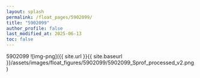 ```yaml
---
layout: splash
permalink: /float_pages/5902099/
title: "5902099"
author_profile: false
last_modified_at: 2025-06-13
toc: false
---
```

 
5902099
![img-png]({{ site.url }}{{ site.baseurl }}/assets/images/float_figures/5902099/5902099_Sprof_processed_v2.png)
